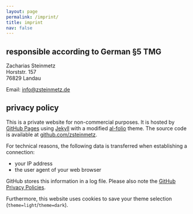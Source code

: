 ```yaml
---
layout: page
permalink: /imprint/
title: imprint
nav: false
---
```


## responsible according to German §5 TMG

Zacharias Steinmetz\
Horststr. 157\
76829 Landau

Email: [info@zsteinmetz.de](mailto:info@zsteinmetz.de)

## privacy policy

This is a private website for non-commercial purposes.
It is hosted by [GitHub Pages](https://pages.github.com)
using [Jekyll](https://jekyllrb.com)
with a modified [al-folio](https://github.com/alshedivat/al-folio) theme.
The source code is available at
[github.com/zsteinmetz](https://github.com/zsteinmetz/zsteinmetz.github.io).

For technical reasons, the following data is transferred when establishing a connection:

- your IP address
- the user agent of your web browser

GitHub stores this information in a log file.
Please also note the
[GitHub Privacy Policies](https://docs.github.com/en/site-policy/privacy-policies).

Furthermore, this website uses cookies to save your theme selection
(`theme=light`/`theme=dark`).

